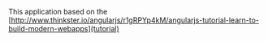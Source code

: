 This application based on the [http://www.thinkster.io/angularjs/r1gRPYp4kM/angularjs-tutorial-learn-to-build-modern-webapps](tutorial)
